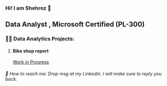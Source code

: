 ### Hi! I am Shehroz 👋

## Data Analyst , Microsoft Certified (PL-300)

### 👨‍💻 Data Analytics Projects:
1. #### Bike shop report
   [Work in Progress ](URL)


 
###### 🤳 How to reach me: Drop msg at my Linkedin. I will make sure to reply you back.


